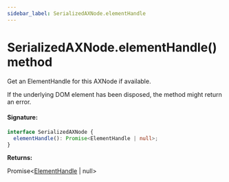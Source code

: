 ```yaml
---
sidebar_label: SerializedAXNode.elementHandle
---
```


# SerializedAXNode.elementHandle() method

Get an ElementHandle for this AXNode if available.

If the underlying DOM element has been disposed, the method might return an error.

#### Signature:

```typescript
interface SerializedAXNode {
  elementHandle(): Promise<ElementHandle | null>;
}
```

**Returns:**

Promise&lt;[ElementHandle](./puppeteer.elementhandle.md) \| null&gt;

